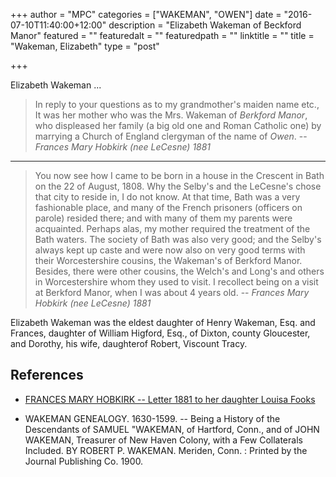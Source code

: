 +++
author = "MPC"
categories = ["WAKEMAN", "OWEN"]
date = "2016-07-10T11:40:00+12:00"
description = "Elizabeth Wakeman of Beckford Manor"
featured = ""
featuredalt = ""
featuredpath = ""
linktitle = ""
title = "Wakeman, Elizabeth"
type = "post"

+++ 

Elizabeth Wakeman ...

<!--more-->

> In reply to your questions as to my grandmother's maiden name etc., It was her mother who was the Mrs. Wakeman of _Berkford Manor_, who displeased her family (a big old one and Roman Catholic one) by marrying a Church of England clergyman of the name of _Owen_. -- _Frances Mary Hobkirk (nee LeCesne) 1881_

---

> You now see how I came to be born in a house in the Crescent in Bath on the 22 of August, 1808.  Why the Selby's and the LeCesne's chose that city to reside in, I do not know.  At that time, Bath was a very fashionable place, and many of the French prisoners (officers on parole) resided there; and with many of them my parents were acquainted.  Perhaps alas, my mother required the treatment of the Bath waters.  The society of Bath was also very good; and the Selby's always kept up caste and were now also on very good terms with their Worcestershire cousins, the Wakeman's of Berkford Manor.  Besides, there were other cousins, the Welch's and Long's and others in Worcestershire whom they used to visit.  I recollect being on a visit at Berkford Manor, when I was about 4 years old. -- _Frances Mary Hobkirk (nee LeCesne) 1881_

Elizabeth Wakeman was the eldest daughter of Henry Wakeman, Esq. and Frances, daughter of William Higford, Esq., of Dixton, county Gloucester, and Dorothy, his wife, daughterof Robert, Viscount Tracy.

## References

* [FRANCES MARY HOBKIRK -- Letter 1881 to her daughter Louisa Fooks](http://www.hopkirk.org/hopkirk/HobkirkPhotos/Hobkirk.JF.westminster/HobkirkFrancesMaryLecesne1881.letter.re.typed.doc)

* WAKEMAN GENEALOGY. 1630-1599.
  -- Being a History of the Descendants of SAMUEL "WAKEMAN, of Hartford, Conn., and of JOHN WAKEMAN, Treasurer of New Haven Colony, with a Few Collaterals Included. BY ROBERT P. WAKEMAN.  Meriden, Conn. : Printed by the Journal Publishing Co. 1900.

